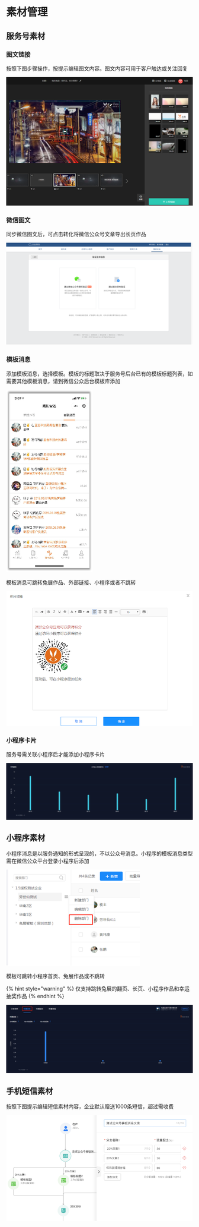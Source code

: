 # 素材管理

## 服务号素材

### 图文链接

按照下图步骤操作，按提示编辑图文内容。图文内容可用于客户触达或关注回复

![](.gitbook/assets/image%20%28204%29.png)

### 微信图文

同步微信图文后，可点击转化将微信公众号文章导出长页作品

![](.gitbook/assets/image%20%28137%29.png)

###  模板消息 

添加模板消息，选择模板。模板的标题取决于服务号后台已有的模板标题列表，如需要其他模板消息，请到微信公众后台模板库添加

![](.gitbook/assets/image%20%2811%29.png)

模板消息可跳转兔展作品、外部链接、小程序或者不跳转

![](.gitbook/assets/image%20%28259%29.png)

### 小程序卡片

服务号需关联小程序后才能添加小程序卡片

![](.gitbook/assets/image%20%28273%29.png)

## 小程序素材

小程序消息是以服务通知的形式呈现的，不以公众号消息。小程序的模板消息类型需在微信公众平台登录小程序后添加

![](.gitbook/assets/image%20%28215%29.png)

模板可跳转小程序首页、兔展作品或不跳转

{% hint style="warning" %}
仅支持跳转兔展的翻页、长页、小程序作品和幸运抽奖作品
{% endhint %}

![](.gitbook/assets/image%20%28264%29.png)

## 手机短信素材

按照下图提示编辑短信素材内容，企业默认赠送1000条短信，超过需收费

![](.gitbook/assets/image%20%28318%29.png)

